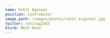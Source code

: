 ```yaml
---
name: Rohit Agarwal
position: Contributor
image_path: /images/photos/rohit argarwal.jpg
twitter: rohitag2503
blurb: Mesh Head
---
```

